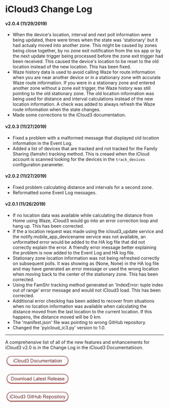 # iCloud3 Change Log

#### v2.0.4 (11/29/2019)
- When the device's location, interval and next poll information were being updated, there were times when the state was 'stationary' but it had actualy moved into another zone. This might be caused by zones being close together, by no zone exit notification from the ios app or by the next update trigger being processed before the zone exit trigger had been received. This caused the device's location to be reset to the old location instead of the new location. This has been fixed.
- Waze history data is used to avoid calling Waze for route information when you are near another device or in a stationary zone with accurate Waze route information. If you were in a stationary zone and entered another zone without a zone exit trigger, the Waze history was still pointing to the old stationary zone. The old location information was being used for distance and interval calculations instead of the new location information.  A check was added to always refresh the Waze route information when the state changes.
- Made some corrections to the iCloud3 documentation.

#### v2.0.3 (11/27/2019)

- Fixed a problem with a malformed message that displayed old location information in the Event Log.
- Added a list of devices that are tracked and not tracked for the Family Sharing (famshr) tracking method. This is creaed when the iCloud account is scanned looking for the devices in the `track_devices` configuration parameter.

#### v2.0.2 (11/27/2019)

- Fixed problem calculating distance and intervals for a second zone.
- Reformatted some Event Log messages.

#### v2.0.1 (11/26/2019)

- If no location data was available while calculating the distance from Home using Waze, iCloud3 would go into an error correction loop and hang up. This has been corrected.
- If the a location request was made using the icloud3_update service and the notify.mobile_app_devicename service was not available, an unformatted error would be added to the HA log file that did not correctly explain the error. A friendly error message better explaining the problem is now added to the Event Log and HA log file.
- Stationary zone location information was not being refreshed correctly on subsequent polls. It was showing as (None, None) in the HA log file and may have generated an error message or used the wrong location when moving back to the center of the stationary zone. This has been corrected.
- Using the FamShr tracking method generated an 'IndexError: tuple index out of range' error message and would not iCloud3 load. This has been corrected.
- Additional error checking has been added to recover from situations when no location information was available when calculating the distance moved from the last location to the current location. If this happens, the distance moved will be 0 km.
- The 'manifest.json' file was pointing to wrong GitHub repository.
- Changed the 'pyicloud_ic3.py' version to 1.0.

---

A comprehensive list of all of the new features and enhancements for iCloud3 v2.0 is in the Change Log in the iCloud3 Documentatiioon.



[![button_documentation](docs/images/button_documentation.jpg)](https://gcobb321.github.io/icloud3/#/)

[![button_download_long](docs/images/button_download_long.jpg)](https://github.com/gcobb321/icloud3/releases)

[![button_github](docs/images/button_github.jpg)](https://github.com/gcobb321/icloud3)

